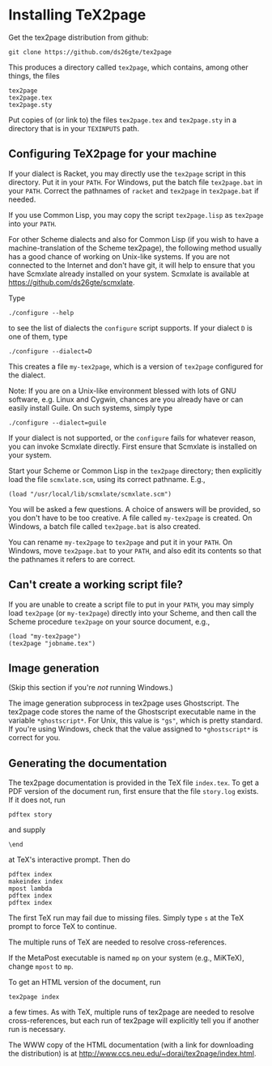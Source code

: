 # Installing TeX2page

Get the tex2page distribution from github:

```
git clone https://github.com/ds26gte/tex2page
```

This produces a directory called `tex2page`, which
contains, among other things, the files

```
tex2page
tex2page.tex
tex2page.sty
```

Put copies of (or link to) the files `tex2page.tex` and
`tex2page.sty` in a directory that is in your
`TEXINPUTS` path.

## Configuring TeX2page for your machine

If your dialect is Racket, you may directly use the
`tex2page` script in this directory.  Put it in your
`PATH`.  For Windows, put the batch file `tex2page.bat`
in your `PATH`.  Correct  the pathnames of `racket` and
`tex2page` in `tex2page.bat` if needed.

If you use Common Lisp, you may copy the script
`tex2page.lisp` as
`tex2page` into your `PATH`.

For other Scheme dialects and also for Common Lisp (if you
wish to have a machine-translation of the Scheme tex2page),
the following method usually has a good chance of working on
Unix-like systems.  If you are not connected to the Internet
and don't have git, it will help to ensure that you have
Scmxlate already installed on your system.  Scmxlate is
available at https://github.com/ds26gte/scmxlate.

Type

```
./configure --help
```

to see the list of dialects the `configure` script supports.  If
your dialect `D` is one of them, type

```
./configure --dialect=D
```

This creates a file `my-tex2page`, which is a version
of `tex2page` configured for the dialect.

Note: If you are on a Unix-like environment blessed with
lots of GNU software, e.g. Linux and Cygwin, chances are you
already have or can easily install Guile.  On such systems,
simply type

```
./configure --dialect=guile
```

If your dialect is not supported, or the `configure` fails for
whatever reason, you can invoke Scmxlate directly.
First ensure that Scmxlate is installed on your system.

Start your Scheme or Common Lisp in the `tex2page`
directory; then explicitly load the file
`scmxlate.scm`, using its correct pathname.  E.g.,

```
(load "/usr/local/lib/scmxlate/scmxlate.scm")
```

You will be asked a few questions.  A choice of answers
will be provided, so you don't have to be too creative.
A file called `my-tex2page` is created.  On Windows, a
batch file called `tex2page.bat` is also created.

You can rename `my-tex2page` to `tex2page` and put it
in your `PATH`.  On Windows, move `tex2page.bat` to your
`PATH`, and also edit its contents so that the pathnames
it refers to are correct.

## Can't create a working script file?

If you are unable to create a script file to put in
your `PATH`, you may simply load `tex2page` (or
`my-tex2page`) directly into your Scheme, and
then call the Scheme procedure `tex2page` on your
source document, e.g.,

```
(load "my-tex2page")
(tex2page "jobname.tex")
```

## Image generation

(Skip this section if you're *not* running Windows.)

The image generation subprocess in tex2page uses
Ghostscript.  The tex2page code stores the name of the
Ghostscript executable name in the variable
`*ghostscript*`.  For Unix, this value is `"gs"`, which
is pretty standard.  If you're using Windows, check
that the value assigned to `*ghostscript*` is correct
for you.

## Generating the documentation

The tex2page documentation is provided in
the TeX file `index.tex`.  To get a PDF
version of the document run, first ensure
that the file `story.log` exists.  If it does
not, run

```
pdftex story
```

and supply

```
\end
```

at TeX's interactive prompt.  Then do

```
pdftex index
makeindex index
mpost lambda
pdftex index
pdftex index
```

The first TeX run may fail due to missing files.
Simply type `s` at the TeX prompt to force TeX
to continue.

The multiple runs of TeX are needed to resolve
cross-references.

If the MetaPost executable
is named `mp` on your system (e.g., MiKTeX),
change `mpost` to `mp`.

To get an HTML version of the document, run

```
tex2page index
```

a few times.  As with TeX, multiple runs of tex2page
are needed to resolve cross-references, but each
run of tex2page will explicitly tell you if another
run is necessary.

The WWW copy of the HTML documentation (with a
link for downloading the distribution) is at
http://www.ccs.neu.edu/~dorai/tex2page/index.html.
